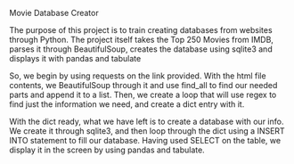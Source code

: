 Movie Database Creator

The purpose of this project is to train creating databases from websites through Python. The project itself takes the Top 250 Movies from IMDB, parses it through BeautifulSoup, creates the database using sqlite3 and displays it with pandas and tabulate

So, we begin by using requests on the link provided. With the html file contents, we BeautifulSoup through it and use find_all to find our needed parts and append it to a list.
Then, we create a loop that will use regex to find just the information we need, and create a dict entry with it.

With the dict ready, what we have left is to create a database with our info. We create it through sqlite3, and then loop through the dict using a INSERT INTO statement to fill our database.
Having used SELECT on the table, we display it in the screen by using pandas and tabulate.

